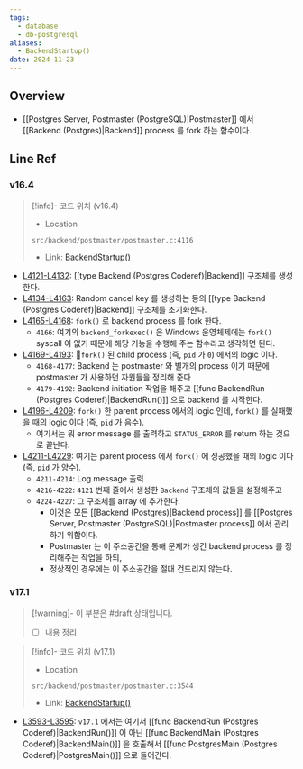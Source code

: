 ```yaml
---
tags:
  - database
  - db-postgresql
aliases:
  - BackendStartup()
date: 2024-11-23
---
```

## Overview

- [[Postgres Server, Postmaster (PostgreSQL)|Postmaster]] 에서 [[Backend (Postgres)|Backend]] process 를 fork 하는 함수이다.

## Line Ref

### v16.4

> [!info]- 코드 위치 (v16.4)
> - Location
> ```
> src/backend/postmaster/postmaster.c:4116
> ```
> - Link: [BackendStartup()](https://github.com/postgres/postgres/blob/REL_16_4/src/backend/postmaster/postmaster.c#L4108-L4230)

- [L4121-L4132](https://github.com/postgres/postgres/blob/REL_16_4/src/backend/postmaster/postmaster.c#L4121-L4132): [[type Backend (Postgres Coderef)|Backend]] 구조체를 생성한다.
- [L4134-L4163](https://github.com/postgres/postgres/blob/REL_16_4/src/backend/postmaster/postmaster.c#L4134-L4163): Random cancel key 를 생성하는 등의 [[type Backend (Postgres Coderef)|Backend]] 구조체를 초기화한다.
- [L4165-L4168](https://github.com/postgres/postgres/blob/REL_16_4/src/backend/postmaster/postmaster.c#L4165-L4168): `fork()` 로 backend process 를 fork 한다.
	- `4166`: 여기의 `backend_forkexec()` 은 Windows 운영체제에는 `fork()` syscall 이 없기 때문에 해당 기능을 수행해 주는 함수라고 생각하면 된다.
- [L4169-L4193](https://github.com/postgres/postgres/blob/REL_16_4/src/backend/postmaster/postmaster.c#L4169-L4193): `fork()` 된 child process (즉, `pid` 가 `0`) 에서의 logic 이다.
	- `4168-4177`: Backend 는 postmaster 와 별개의 process 이기 때문에 postmaster 가 사용하던 자원들을 정리해 준다
	- `4179-4192`: Backend initiation 작업을 해주고 [[func BackendRun (Postgres Coderef)|BackendRun()]] 으로 backend 를 시작한다.
- [L4196-L4209](https://github.com/postgres/postgres/blob/REL_16_4/src/backend/postmaster/postmaster.c#L4196-L4209): `fork()` 한 parent process 에서의 logic 인데, `fork()` 를 실패했을 때의 logic 이다 (즉, `pid` 가 음수).
	- 여기서는 뭐 error message 를 출력하고 `STATUS_ERROR` 를 return 하는 것으로 끝난다.
- [L4211-L4229](https://github.com/postgres/postgres/blob/REL_16_4/src/backend/postmaster/postmaster.c#L4211-L4229): 여기는 parent process 에서 `fork()` 에 성공했을 때의 logic 이다 (즉, `pid` 가 양수).
	- `4211-4214`: Log message 출력
	- `4216-4222`: `4121` 번째 줄에서 생성한 `Backend` 구조체의 값들을 설정해주고
	- `4224-4227`: 그 구조체를 array 에 추가한다.
		- 이것은 모든 [[Backend (Postgres)|Backend process]] 를 [[Postgres Server, Postmaster (PostgreSQL)|Postmaster process]] 에서 관리하기 위함이다.
		- Postmaster 는 이 주소공간을 통해 문제가 생긴 backend process 를 정리해주는 작업을 하되,
		- 정상적인 경우에는 이 주소공간을 절대 건드리지 않는다.

### v17.1

> [!warning]- 이 부분은 #draft 상태입니다.
> - [ ] 내용 정리

> [!info]- 코드 위치 (v17.1)
> - Location
> ```
> src/backend/postmaster/postmaster.c:3544
> ```
> - Link: [BackendStartup()](https://github.com/postgres/postgres/blob/REL_17_1/src/backend/postmaster/postmaster.c#L3536-L3630)

- [L3593-L3595](https://github.com/postgres/postgres/blob/REL_17_1/src/backend/postmaster/postmaster.c#L3593-L3595): `v17.1` 에서는 여기서 [[func BackendRun (Postgres Coderef)|BackendRun()]] 이 아닌 [[func BackendMain (Postgres Coderef)|BackendMain()]] 을 호출해서 [[func PostgresMain (Postgres Coderef)|PostgresMain()]] 으로 들어간다.